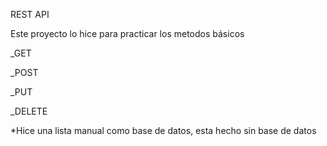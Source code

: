 REST API

Este proyecto lo hice para practicar los metodos básicos

_GET

_POST

_PUT

_DELETE


*Hice una lista manual como base de datos, esta hecho sin base de datos


